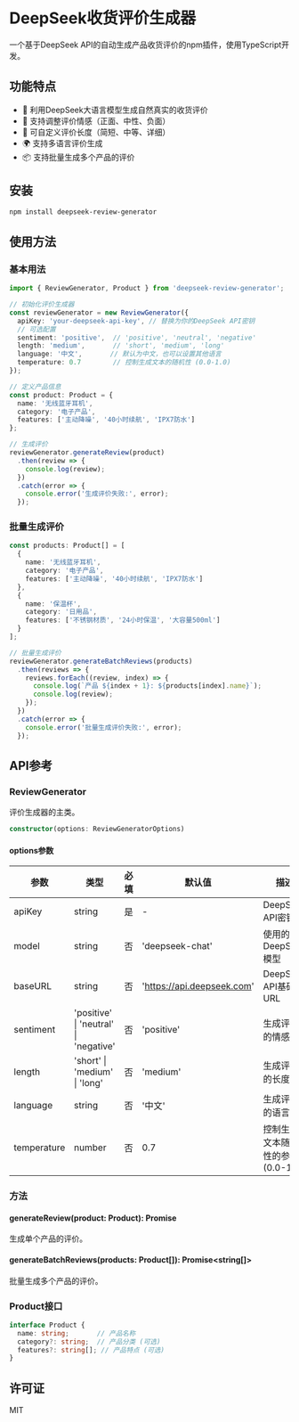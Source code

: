 # DeepSeek收货评价生成器

一个基于DeepSeek API的自动生成产品收货评价的npm插件，使用TypeScript开发。

## 功能特点

- 🤖 利用DeepSeek大语言模型生成自然真实的收货评价
- 🌈 支持调整评价情感（正面、中性、负面）
- 📏 可自定义评价长度（简短、中等、详细）
- 🌍 支持多语言评价生成
- 📦 支持批量生成多个产品的评价

## 安装

```bash
npm install deepseek-review-generator
```

## 使用方法

### 基本用法

```typescript
import { ReviewGenerator, Product } from 'deepseek-review-generator';

// 初始化评价生成器
const reviewGenerator = new ReviewGenerator({
  apiKey: 'your-deepseek-api-key', // 替换为你的DeepSeek API密钥
  // 可选配置
  sentiment: 'positive',  // 'positive', 'neutral', 'negative'
  length: 'medium',       // 'short', 'medium', 'long'
  language: '中文',       // 默认为中文，也可以设置其他语言
  temperature: 0.7        // 控制生成文本的随机性 (0.0-1.0)
});

// 定义产品信息
const product: Product = {
  name: '无线蓝牙耳机',
  category: '电子产品',
  features: ['主动降噪', '40小时续航', 'IPX7防水']
};

// 生成评价
reviewGenerator.generateReview(product)
  .then(review => {
    console.log(review);
  })
  .catch(error => {
    console.error('生成评价失败:', error);
  });
```

### 批量生成评价

```typescript
const products: Product[] = [
  {
    name: '无线蓝牙耳机',
    category: '电子产品',
    features: ['主动降噪', '40小时续航', 'IPX7防水']
  },
  {
    name: '保温杯',
    category: '日用品',
    features: ['不锈钢材质', '24小时保温', '大容量500ml']
  }
];

// 批量生成评价
reviewGenerator.generateBatchReviews(products)
  .then(reviews => {
    reviews.forEach((review, index) => {
      console.log(`产品 ${index + 1}: ${products[index].name}`);
      console.log(review);
    });
  })
  .catch(error => {
    console.error('批量生成评价失败:', error);
  });
```

## API参考

### ReviewGenerator

评价生成器的主类。

```typescript
constructor(options: ReviewGeneratorOptions)
```

#### options参数

| 参数 | 类型 | 必填 | 默认值 | 描述 |
| --- | --- | --- | --- | --- |
| apiKey | string | 是 | - | DeepSeek API密钥 |
| model | string | 否 | 'deepseek-chat' | 使用的DeepSeek模型 |
| baseURL | string | 否 | 'https://api.deepseek.com' | DeepSeek API基础URL |
| sentiment | 'positive' \| 'neutral' \| 'negative' | 否 | 'positive' | 生成评价的情感 |
| length | 'short' \| 'medium' \| 'long' | 否 | 'medium' | 生成评价的长度 |
| language | string | 否 | '中文' | 生成评价的语言 |
| temperature | number | 否 | 0.7 | 控制生成文本随机性的参数 (0.0-1.0) |

### 方法

#### generateReview(product: Product): Promise<string>

生成单个产品的评价。

#### generateBatchReviews(products: Product[]): Promise<string[]>

批量生成多个产品的评价。

### Product接口

```typescript
interface Product {
  name: string;       // 产品名称
  category?: string;  // 产品分类 (可选)
  features?: string[]; // 产品特点 (可选)
}
```

## 许可证

MIT 